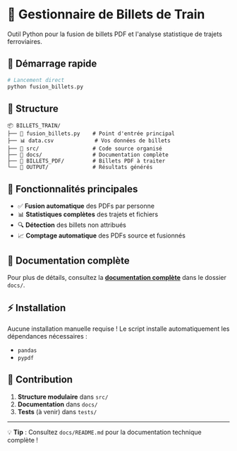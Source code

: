 # 🚂 Gestionnaire de Billets de Train

Outil Python pour la fusion de billets PDF et l'analyse statistique de trajets ferroviaires.

## 🚀 Démarrage rapide

```bash
# Lancement direct
python fusion_billets.py
```

## 📁 Structure

```
📦 BILLETS_TRAIN/
├── 🚀 fusion_billets.py    # Point d'entrée principal
├── 📊 data.csv             # Vos données de billets
├── 📁 src/                 # Code source organisé
├── 📁 docs/                # Documentation complète
├── 📁 BILLETS_PDF/         # Billets PDF à traiter
└── 📁 OUTPUT/              # Résultats générés
```

## 🎯 Fonctionnalités principales

- ✅ **Fusion automatique** des PDFs par personne
- 📊 **Statistiques complètes** des trajets et fichiers
- 🔍 **Détection** des billets non attribués
- 📈 **Comptage automatique** des PDFs source et fusionnés

## 📖 Documentation complète

Pour plus de détails, consultez la [**documentation complète**](docs/README.md) dans le dossier `docs/`.

## ⚡ Installation

Aucune installation manuelle requise ! Le script installe automatiquement les dépendances nécessaires :

- `pandas`
- `pypdf`

## 🤝 Contribution

1. **Structure modulaire** dans `src/`
2. **Documentation** dans `docs/`
3. **Tests** (à venir) dans `tests/`

---

💡 **Tip** : Consultez `docs/README.md` pour la documentation technique complète !
